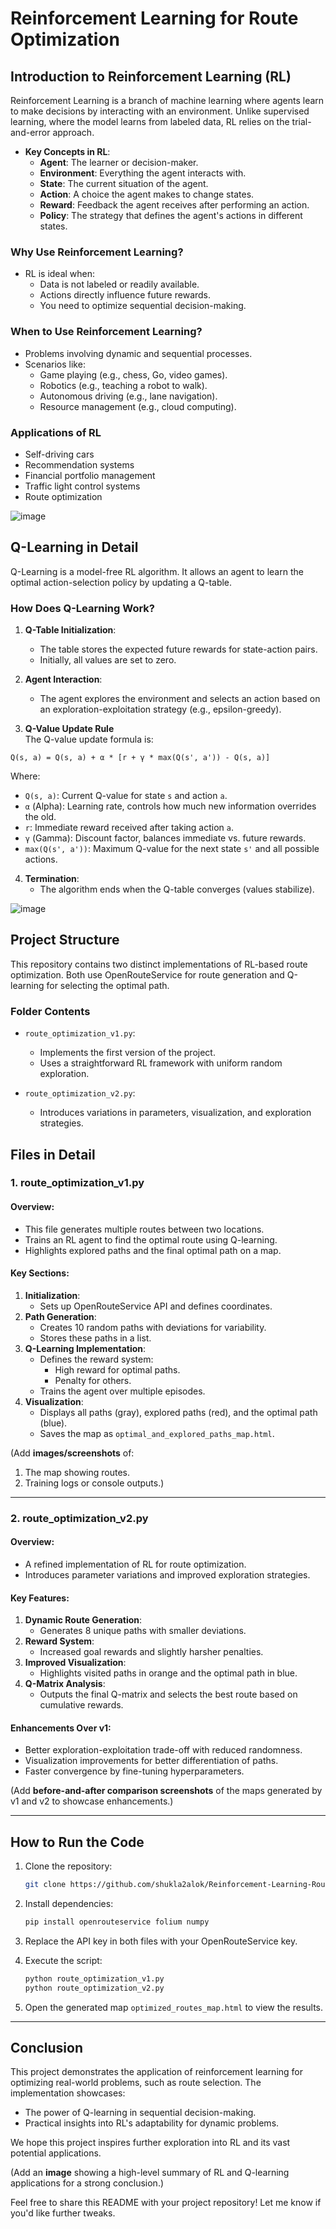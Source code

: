 # **Reinforcement Learning for Route Optimization**  

## **Introduction to Reinforcement Learning (RL)**  
Reinforcement Learning is a branch of machine learning where agents learn to make decisions by interacting with an environment. Unlike supervised learning, where the model learns from labeled data, RL relies on the trial-and-error approach.  

- **Key Concepts in RL**:  
  - **Agent**: The learner or decision-maker.  
  - **Environment**: Everything the agent interacts with.  
  - **State**: The current situation of the agent.  
  - **Action**: A choice the agent makes to change states.  
  - **Reward**: Feedback the agent receives after performing an action.  
  - **Policy**: The strategy that defines the agent's actions in different states.  

### **Why Use Reinforcement Learning?**  
- RL is ideal when:  
  - Data is not labeled or readily available.  
  - Actions directly influence future rewards.  
  - You need to optimize sequential decision-making.  

### **When to Use Reinforcement Learning?**  
- Problems involving dynamic and sequential processes.  
- Scenarios like:  
  - Game playing (e.g., chess, Go, video games).  
  - Robotics (e.g., teaching a robot to walk).  
  - Autonomous driving (e.g., lane navigation).  
  - Resource management (e.g., cloud computing).  

### **Applications of RL**  
- Self-driving cars  
- Recommendation systems  
- Financial portfolio management  
- Traffic light control systems  
- Route optimization  


![image](https://github.com/user-attachments/assets/21a978a3-483c-4919-ad92-80867eac4251)


## **Q-Learning in Detail**  
Q-Learning is a model-free RL algorithm. It allows an agent to learn the optimal action-selection policy by updating a Q-table.  

### **How Does Q-Learning Work?**  
1. **Q-Table Initialization**:  
   - The table stores the expected future rewards for state-action pairs.  
   - Initially, all values are set to zero.  

2. **Agent Interaction**:  
   - The agent explores the environment and selects an action based on an exploration-exploitation strategy (e.g., epsilon-greedy).  


3. **Q-Value Update Rule**  
The Q-value update formula is:  

```text
Q(s, a) = Q(s, a) + α * [r + γ * max(Q(s', a')) - Q(s, a)]
```  

Where:  
- `Q(s, a)`: Current Q-value for state `s` and action `a`.  
- `α` (Alpha): Learning rate, controls how much new information overrides the old.  
- `r`: Immediate reward received after taking action `a`.  
- `γ` (Gamma): Discount factor, balances immediate vs. future rewards.  
- `max(Q(s', a'))`: Maximum Q-value for the next state `s'` and all possible actions.  

4. **Termination**:  
   - The algorithm ends when the Q-table converges (values stabilize).  

![image](https://github.com/user-attachments/assets/e4ea4e8f-e01e-484a-9b82-769d71073e19)

## **Project Structure**  
This repository contains two distinct implementations of RL-based route optimization. Both use OpenRouteService for route generation and Q-learning for selecting the optimal path.  

### **Folder Contents**  
- `route_optimization_v1.py`:  
  - Implements the first version of the project.  
  - Uses a straightforward RL framework with uniform random exploration.  

- `route_optimization_v2.py`:  
  - Introduces variations in parameters, visualization, and exploration strategies.  



## **Files in Detail**  

### **1. route_optimization_v1.py**  
#### Overview:  
- This file generates multiple routes between two locations.  
- Trains an RL agent to find the optimal route using Q-learning.  
- Highlights explored paths and the final optimal path on a map.  

#### Key Sections:  
1. **Initialization**:  
   - Sets up OpenRouteService API and defines coordinates.  
2. **Path Generation**:  
   - Creates 10 random paths with deviations for variability.  
   - Stores these paths in a list.  
3. **Q-Learning Implementation**:  
   - Defines the reward system:  
     - High reward for optimal paths.  
     - Penalty for others.  
   - Trains the agent over multiple episodes.  
4. **Visualization**:  
   - Displays all paths (gray), explored paths (red), and the optimal path (blue).  
   - Saves the map as `optimal_and_explored_paths_map.html`.  

(Add **images/screenshots** of:  
1. The map showing routes.  
2. Training logs or console outputs.)

---

### **2. route_optimization_v2.py**  
#### Overview:  
- A refined implementation of RL for route optimization.  
- Introduces parameter variations and improved exploration strategies.  

#### Key Features:  
1. **Dynamic Route Generation**:  
   - Generates 8 unique paths with smaller deviations.  
2. **Reward System**:  
   - Increased goal rewards and slightly harsher penalties.  
3. **Improved Visualization**:  
   - Highlights visited paths in orange and the optimal path in blue.  
4. **Q-Matrix Analysis**:  
   - Outputs the final Q-matrix and selects the best route based on cumulative rewards.  

#### Enhancements Over v1:  
- Better exploration-exploitation trade-off with reduced randomness.  
- Visualization improvements for better differentiation of paths.  
- Faster convergence by fine-tuning hyperparameters.  

(Add **before-and-after comparison screenshots** of the maps generated by v1 and v2 to showcase enhancements.)

---

## **How to Run the Code**  
1. Clone the repository:  
   ```bash
   git clone https://github.com/shukla2alok/Reinforcement-Learning-Route-Optimization
   ```  

2. Install dependencies:  
   ```bash
   pip install openrouteservice folium numpy
   ```  

3. Replace the API key in both files with your OpenRouteService key.  

4. Execute the script:  
   ```bash
   python route_optimization_v1.py
   python route_optimization_v2.py
   ```  

5. Open the generated map  `optimized_routes_map.html` to view the results.  

---

## **Conclusion**  
This project demonstrates the application of reinforcement learning for optimizing real-world problems, such as route selection. The implementation showcases:  
- The power of Q-learning in sequential decision-making.  
- Practical insights into RL's adaptability for dynamic problems.  

We hope this project inspires further exploration into RL and its vast potential applications.  

(Add an **image** showing a high-level summary of RL and Q-learning applications for a strong conclusion.)


Feel free to share this README with your project repository! Let me know if you'd like further tweaks.
